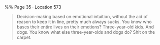 %% Page 35 · Location 573 
> Decision-making based on emotional intuition, without the aid of reason to keep it in line, pretty much always sucks. You know who bases their entire lives on their emotions? Three-year-old kids. And dogs. You know what else three-year-olds and dogs do? Shit on the carpet. 
